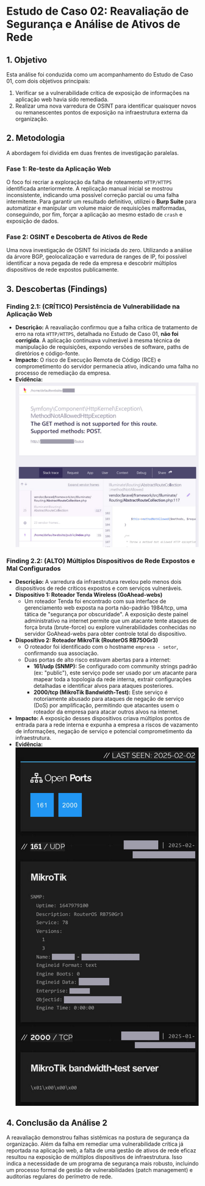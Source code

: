 # Estudo de Caso 02: Reavaliação de Segurança e Análise de Ativos de Rede

## 1. Objetivo

Esta análise foi conduzida como um acompanhamento do Estudo de Caso 01, com dois objetivos principais:
1.  Verificar se a vulnerabilidade crítica de exposição de informações na aplicação web havia sido remediada.
2.  Realizar uma nova varredura de OSINT para identificar quaisquer novos ou remanescentes pontos de exposição na infraestrutura externa da organização.

## 2. Metodologia

A abordagem foi dividida em duas frentes de investigação paralelas.

### Fase 1: Re-teste da Aplicação Web
O foco foi recriar a exploração da falha de roteamento `HTTP/HTTPS` identificada anteriormente. A replicação manual inicial se mostrou inconsistente, indicando uma possível correção parcial ou uma falha intermitente. Para garantir um resultado definitivo, utilizei o **Burp Suite** para automatizar e manipular um volume maior de requisições malformadas, conseguindo, por fim, forçar a aplicação ao mesmo estado de `crash` e exposição de dados.

### Fase 2: OSINT e Descoberta de Ativos de Rede
Uma nova investigação de OSINT foi iniciada do zero. Utilizando a análise da árvore BGP, geolocalização e varredura de ranges de IP, foi possível identificar a nova pegada de rede da empresa e descobrir múltiplos dispositivos de rede expostos publicamente.

## 3. Descobertas (Findings)

### Finding 2.1: (CRÍTICO) Persistência de Vulnerabilidade na Aplicação Web
* **Descrição:** A reavaliação confirmou que a falha crítica de tratamento de erro na rota `HTTP/HTTPS`, detalhada no Estudo de Caso 01, **não foi corrigida**. A aplicação continuava vulnerável à mesma técnica de manipulação de requisições, expondo versões de software, paths de diretórios e código-fonte.
* **Impacto:** O risco de Execução Remota de Código (RCE) e comprometimento do servidor permanecia ativo, indicando uma falha no processo de remediação da empresa.
* **Evidência:**
    ![Prova de Conceito Sanitizada - Recriação do Erro na Aplicação Web](./evidence/webapp-vulneravel.jpg)

### Finding 2.2: (ALTO) Múltiplos Dispositivos de Rede Expostos e Mal Configurados
* **Descrição:** A varredura da infraestrutura revelou pelo menos dois dispositivos de rede críticos expostos e com serviços vulneráveis.
* **Dispositivo 1: Roteador Tenda Wireless (GoAhead-webs)**
    * Um roteador Tenda foi encontrado com sua interface de gerenciamento web exposta na porta não-padrão 1984/tcp, uma tática de "segurança por obscuridade". A exposição deste painel administrativo na internet permite que um atacante tente ataques de força bruta (brute-force) ou explore vulnerabilidades conhecidas no servidor GoAhead-webs para obter controle total do dispositivo.
* **Dispositivo 2: Roteador MikroTik (RouterOS RB750Gr3)**
    * O roteador foi identificado com o hostname `empresa - setor`, confirmando sua associação.
    * Duas portas de alto risco estavam abertas para a internet:
        * **161/udp (SNMP):** Se configurado com community strings padrão (ex: "public"), este serviço pode ser usado por um atacante para mapear toda a topologia da rede interna, extrair configurações detalhadas e identificar alvos para ataques posteriores.
        * **2000/tcp (MikroTik Bandwidth-Test):** Este serviço é notoriamente abusado para ataques de negação de serviço (DoS) por amplificação, permitindo que atacantes usem o roteador da empresa para atacar outros alvos na internet.
* **Impacto:** A exposição desses dispositivos criava múltiplos pontos de entrada para a rede interna e expunha a empresa a riscos de vazamento de informações, negação de serviço e potencial comprometimento da infraestrutura.
* **Evidência:**
    ![Prova de Conceito Sanitizada - Scan no MikroTik e Roteador Tenda](./evidence/Mikrotik-vulneravel.jpg)


## 4. Conclusão da Análise 2

A reavaliação demonstrou falhas sistêmicas na postura de segurança da organização. Além da falha em remediar uma vulnerabilidade crítica já reportada na aplicação web, a falta de uma gestão de ativos de rede eficaz resultou na exposição de múltiplos dispositivos de infraestrutura. Isso indica a necessidade de um programa de segurança mais robusto, incluindo um processo formal de gestão de vulnerabilidades (patch management) e auditorias regulares do perímetro de rede.
